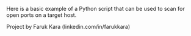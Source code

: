 Here is a basic example of a Python script that can be used to scan for open ports on a target host.

Project by Faruk Kara (linkedin.com/in/farukkara)